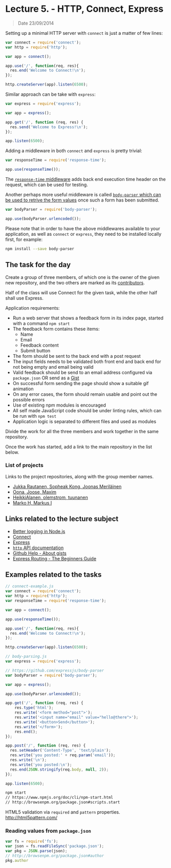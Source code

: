 # Lecture 5. - HTTP, Connect, Express

> Date 23/09/2014

Setting up a minimal HTTP server with `connect` is just a matter of few lines:

```js
var connect = require('connect');
var http = require('http');

var app = connect();

app.use('/', function(req, res){
  res.end('Welcome to Connect!\n');
});

http.createServer(app).listen(6500);
```

Similar approach can be take with `express`:

```js
var express = require('express');

var app = express();

app.get('/', function (req, res) {
  res.send('Welcome to Express!\n');
});

app.listen(6500);
```

Adding a middleware in both `connect` and `express` is pretty trivial:

```js
var responseTime = require('response-time');

app.use(responseTime());
```

The [`response-time` middleware][rt] adds back end execution time header on the request, which can be used for testing.

Another perhaps more useful middleware is called [`body-parser` which can be used to retrive the form values][bp] once such a form has been submitted.

```js
var bodyParser = require('body-parser');

app.use(bodyParser.urlencoded());
```

Please note that in order to have the above middlewares available to your application, 
as well as `connect` or `express`, they need to be installed locally first, for example:

```sh
npm install --save body-parser
```

## The task for the day

Create a group of three members, of which one is the owner of the given new repository, and the two
others are marked as its [contributors](https://help.github.com/articles/permission-levels-for-a-user-account-repository).

Half of the class will use Connect for the given task, while the other half shall use Express.

Application requirements:

- Run a web server that shows a feedback form in its index page, started with a command `npm start`
- The feedback form contains these items:
  - Name
  - Email
  - Feedback content
  - Submit button
- The form should be sent to the back end with a post request
- The input fields needs to be validated both front end and back end for not being empty and email being valid
- Valid feedback should be send to an email address configured via `package.json` OR send as a [Gist](https://developer.github.com/v3/gists/#create-a-gist)
- On successful form sending the page should show a suitable gif animation
- On any error cases, the form should remain usable and point out the possible errors
- Use of existing npm modules is encouraged
- All self made JavaScript code should be under linting rules, which can be run with `npm test`
- Application logic is separated to different files and used as modules

Divide the work for all the three members and work together in the same repository.

Once the work has started, add a link to the main repository in the list below.

### List of projects

Links to the project repositories, along with the group member names.

* [Jukka Rautanen, Sopheak Kong, Joonas Meriläinen](https://github.com/jukra/nodejsform/ "Jukka Rautanen, Sopheak Kong, Joonas Meriläinen")
* [Oona, Joose, Maxim](https://github.com/tariel/connect-feedback)
* [HeikkiAlanen, olemstrom, tuunanen](https://github.com/HeikkiAlanen/node-form-submit)
* [Marko H, Markus I](https://github.com/Markoham/Lecture-5-WebServer)

## Links related to the lecture subject

* [Better logging in Node.js](https://medium.com/@garychambers108/b3cc6fd0dafd "Better logging in Node.js")
* [Connect](https://github.com/senchalabs/connect "Connect is an extensible HTTP server framework for node using plugins known as middleware")
* [Express](https://github.com/strongloop/express "Sinatra inspired web development framework for node.js -- insanely fast, flexible, and simple")
* [`http` API documentation](http://nodejs.org/api/http.html "The HTTP interfaces in Node are designed to support many features of the protocol which have been traditionally difficult to use")
* [Github Help - About gists](https://help.github.com/articles/about-gists "Gists are a great way to share your work")
* [Express Routing - The Beginners Guide](http://jilles.me/express-routing-the-beginners-guide/ "Express Routing - The Beginners Guide")

[rt]: https://github.com/expressjs/response-time "Response time header for node.js"
[bp]: https://github.com/expressjs/body-parser "Node.js body parsing middleware"

## Examples related to the tasks


```js
// connect-example.js
var connect = require('connect');
var http = require('http');
var responseTime = require('response-time');

var app = connect();

app.use(responseTime()); 

app.use('/', function(req, res){
  res.end('Welcome to Connect!\n');
});

http.createServer(app).listen(6500);
```


```js
// body-parsing.js
var express = require('express');

// https://github.com/expressjs/body-parser
var bodyParser = require('body-parser');

var app = express();

app.use(bodyParser.urlencoded());

app.get('/', function (req, res) {
	res.type('html');
	res.write('<form method="post">');
	res.write('<input name="email" value="hello@there">');
	res.write('<button>Send</button>');
	res.write('</form>');
	res.end();
});

app.post('/', function (req, res) {
  res.setHeader('Content-Type', 'text/plain');
  res.write('you posted:' + req.param('email'));
  res.write('\n');
  res.write('you posted:\n');
  res.end(JSON.stringify(req.body, null, 2));
});

app.listen(6500);
```

```sh
npm start
// https://www.npmjs.org/doc/cli/npm-start.html
// http://browsenpm.org/package.json#scripts.start
```

HTML5 validation via `required` and `pattern` properties.
http://html5pattern.com/


### Reading values from `package.json`

```js
var fs = require('fs');
var json = fs.readFileSync('package.json');
var pkg = JSON.parse(json);
// http://browsenpm.org/package.json#author
pkg.author
``` 
